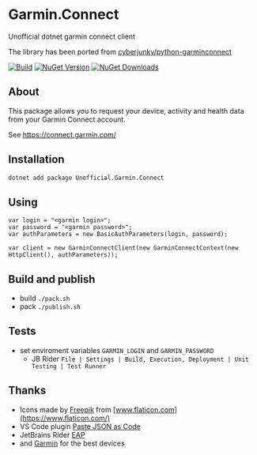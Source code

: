 # Garmin.Connect

Unofficial dotnet garmin connect client

The library has been ported from [cyberjunky/python-garminconnect](https://github.com/cyberjunky/python-garminconnect)

[![Build](https://github.com/pachman/dotnet.garmin.connect/actions/workflows/build.yml/badge.svg)](https://github.com/pachman/dotnet.garmin.connect/actions/workflows/build.yml)
[![NuGet Version](http://img.shields.io/nuget/v/Unofficial.Garmin.Connect.svg)](https://www.nuget.org/packages/Unofficial.Garmin.Connect/)
[![NuGet Downloads](http://img.shields.io/nuget/dt/Unofficial.Garmin.Connect.svg)](https://www.nuget.org/packages/Unofficial.Garmin.Connect/)

## About

This package allows you to request your device, activity and health data from your Garmin Connect account.

See <https://connect.garmin.com/>

## Installation

```bash
dotnet add package Unofficial.Garmin.Connect
```

## Using

```dotnet
var login = "<garmin login>";
var password = "<garmin password>";
var authParameters = new BasicAuthParameters(login, password);

var client = new GarminConnectClient(new GarminConnectContext(new HttpClient(), authParameters));
```

## Build and publish

- build `./pack.sh`
- pack `./publish.sh`

## Tests

- set enviroment variables `GARMIN_LOGIN` and `GARMIN_PASSWORD`
  - JB Rider `File | Settings | Build, Execution, Deployment | Unit Testing | Test Runner`

## Thanks

- Icons made by [Freepik](https://www.freepik.com) from [www.flaticon.com](https://www.flaticon.com/)
- VS Code plugin [Paste JSON as Code](https://marketplace.visualstudio.com/items?itemName=quicktype.quicktype)
- JetBrains Rider [EAP](https://www.jetbrains.com/rider/nextversion/)
- and [Garmin](https://connect.garmin.com) for the best devices

